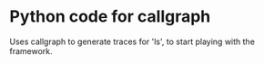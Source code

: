 Python code for callgraph
=======

Uses callgraph to generate traces for 'ls', to start playing with the framework.
